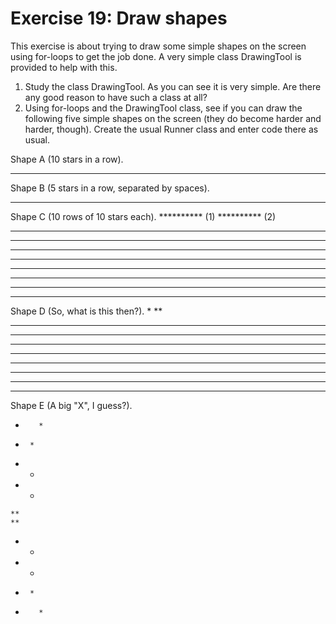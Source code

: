 ﻿# Exercise 19: Draw shapes

This exercise is about trying to draw some simple shapes on the screen
using for-loops to get the job done. A very simple class DrawingTool 
is provided to help with this.

  1. Study the class DrawingTool. As you can see it is very simple. Are 
     there any good reason to have such a class at all?
  2. Using for-loops and the DrawingTool class, see if you can draw the 
     following five simple shapes on the screen (they do become harder 
	 and harder, though). Create the usual Runner class and enter code
	 there as usual.

Shape A (10 stars in a row).
**********

Shape B (5 stars in a row, separated by spaces).
* * * * * 

Shape C (10 rows of 10 stars each).
********** (1)
********** (2)
**********
**********
**********
**********
**********
**********
**********
**********

Shape D (So, what is this then?).
*
**
***
****
*****
******
*******
********
*********
**********

Shape E (A big "X", I guess?).
*        *
 *      *
  *    *
   *  *
    **
	**
   *  *
  *    *
 *      *
*        *